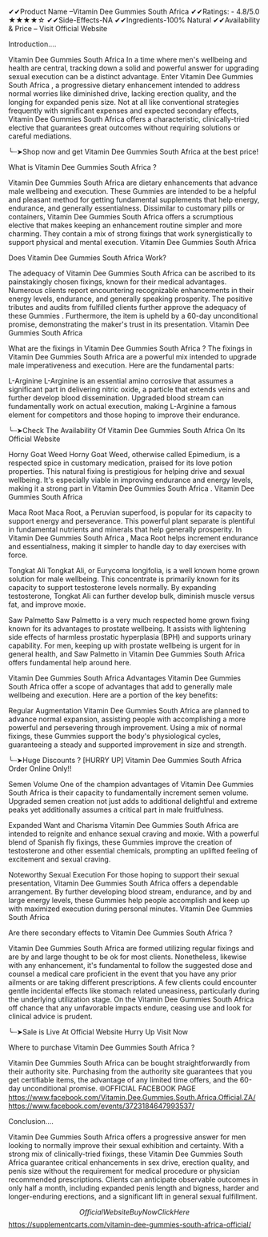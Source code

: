 ✔✔Product Name –Vitamin Dee Gummies South Africa
✔✔Ratings: - 4.8/5.0 ★★★★☆
✔✔Side-Effects-NA
✔✔Ingredients-100% Natural
✔✔Availability & Price – Visit Official Website




Introduction….

Vitamin Dee Gummies South Africa In a time where men's wellbeing and health are central, tracking down a solid and powerful answer for upgrading sexual execution can be a distinct advantage. Enter Vitamin Dee Gummies South Africa , a progressive dietary enhancement intended to address normal worries like diminished drive, lacking erection quality, and the longing for expanded penis size. Not at all like conventional strategies frequently with significant expenses and expected secondary effects, Vitamin Dee Gummies South Africa  offers a characteristic, clinically-tried elective that guarantees great outcomes without requiring solutions or careful mediations. 

╰┈➤Shop now and get Vitamin Dee Gummies South Africa at the best price!

What is Vitamin Dee Gummies South Africa ?

Vitamin Dee Gummies South Africa  are dietary enhancements that advance male wellbeing and execution. These Gummies  are intended to be a helpful and pleasant method for getting fundamental supplements that help energy, endurance, and generally essentialness. Dissimilar to customary pills or containers, Vitamin Dee Gummies South Africa  offers a scrumptious elective that makes keeping an enhancement routine simpler and more charming. They contain a mix of strong fixings that work synergistically to support physical and mental execution. Vitamin Dee Gummies South Africa


Does Vitamin Dee Gummies South Africa  Work?

The adequacy of Vitamin Dee Gummies South Africa  can be ascribed to its painstakingly chosen fixings, known for their medical advantages. Numerous clients report encountering recognizable enhancements in their energy levels, endurance, and generally speaking prosperity. The positive tributes and audits from fulfilled clients further approve the adequacy of these Gummies . Furthermore, the item is upheld by a 60-day unconditional promise, demonstrating the maker's trust in its presentation. Vitamin Dee Gummies South Africa


What are the fixings in Vitamin Dee Gummies South Africa ?
The fixings in Vitamin Dee Gummies South Africa  are a powerful mix intended to upgrade male imperativeness and execution. Here are the fundamental parts:

L-Arginine
L-Arginine is an essential amino corrosive that assumes a significant part in delivering nitric oxide, a particle that extends veins and further develop blood dissemination. Upgraded blood stream can fundamentally work on actual execution, making L-Arginine a famous element for competitors and those hoping to improve their endurance.

╰┈➤Check The Availability Of Vitamin Dee Gummies South Africa On Its Official Website

Horny Goat Weed
Horny Goat Weed, otherwise called Epimedium, is a respected spice in customary medication, praised for its love potion properties. This natural fixing is prestigious for helping drive and sexual wellbeing. It's especially viable in improving endurance and energy levels, making it a strong part in Vitamin Dee Gummies South Africa . Vitamin Dee Gummies South Africa


Maca Root
Maca Root, a Peruvian superfood, is popular for its capacity to support energy and perseverance. This powerful plant separate is plentiful in fundamental nutrients and minerals that help generally prosperity. In Vitamin Dee Gummies South Africa , Maca Root helps increment endurance and essentialness, making it simpler to handle day to day exercises with force.

Tongkat Ali
Tongkat Ali, or Eurycoma longifolia, is a well known home grown solution for male wellbeing. This concentrate is primarily known for its capacity to support testosterone levels normally. By expanding testosterone, Tongkat Ali can further develop bulk, diminish muscle versus fat, and improve moxie.

Saw Palmetto
Saw Palmetto is a very much respected home grown fixing known for its advantages to prostate wellbeing. It assists with lightening side effects of harmless prostatic hyperplasia (BPH) and supports urinary capability. For men, keeping up with prostate wellbeing is urgent for in general health, and Saw Palmetto in Vitamin Dee Gummies South Africa  offers fundamental help around here.

Vitamin Dee Gummies South Africa Advantages
Vitamin Dee Gummies South Africa  offer a scope of advantages that add to generally male wellbeing and execution. Here are a portion of the key benefits:

Regular Augmentation
Vitamin Dee Gummies South Africa  are planned to advance normal expansion, assisting people with accomplishing a more powerful and persevering through improvement. Using a mix of normal fixings, these Gummies  support the body's physiological cycles, guaranteeing a steady and supported improvement in size and strength.

╰┈➤Huge Discounts ? [HURRY UP] Vitamin Dee Gummies South Africa Order Online Only!!

Semen Volume
One of the champion advantages of Vitamin Dee Gummies South Africa  is their capacity to fundamentally increment semen volume. Upgraded semen creation not just adds to additional delightful and extreme peaks yet additionally assumes a critical part in male fruitfulness.

Expanded Want and Charisma
Vitamin Dee Gummies South Africa  are intended to reignite and enhance sexual craving and moxie. With a powerful blend of Spanish fly fixings, these Gummies  improve the creation of testosterone and other essential chemicals, prompting an uplifted feeling of excitement and sexual craving.

Noteworthy Sexual Execution
For those hoping to support their sexual presentation, Vitamin Dee Gummies South Africa  offers a dependable arrangement. By further developing blood stream, endurance, and by and large energy levels, these Gummies  help people accomplish and keep up with maximized execution during personal minutes. Vitamin Dee Gummies South Africa


Are there secondary effects to Vitamin Dee Gummies South Africa ?

Vitamin Dee Gummies South Africa  are formed utilizing regular fixings and are by and large thought to be ok for most clients. Nonetheless, likewise with any enhancement, it's fundamental to follow the suggested dose and counsel a medical care proficient in the event that you have any prior ailments or are taking different prescriptions. A few clients could encounter gentle incidental effects like stomach related uneasiness, particularly during the underlying utilization stage. On the Vitamin Dee Gummies South Africa off chance that any unfavorable impacts endure, ceasing use and look for clinical advice is prudent.

╰┈➤Sale is Live At Official Website Hurry Up Visit Now

Where to purchase Vitamin Dee Gummies South Africa ?

Vitamin Dee Gummies South Africa  can be bought straightforwardly from their authority site. Purchasing from the authority site guarantees that you get certifiable items, the advantage of any limited time offers, and the 60-day unconditional promise.
🌐OFFICIAL FACEBOOK PAGE
https://www.facebook.com/Vitamin.Dee.Gummies.South.Africa.Official.ZA/
https://www.facebook.com/events/3723184647993537/

Conclusion….

Vitamin Dee Gummies South Africa  offers a progressive answer for men looking to normally improve their sexual exhibition and certainty. With a strong mix of clinically-tried fixings, these Vitamin Dee Gummies South Africa  guarantee critical enhancements in sex drive, erection quality, and penis size without the requirement for medical procedure or physician recommended prescriptions. Clients can anticipate observable outcomes in only half a month, including expanded penis length and bigness, harder and longer-enduring erections, and a significant lift in general sexual fulfillment.

$$Official Website Buy Now Click Here$$
https://supplementcarts.com/vitamin-dee-gummies-south-africa-official/







